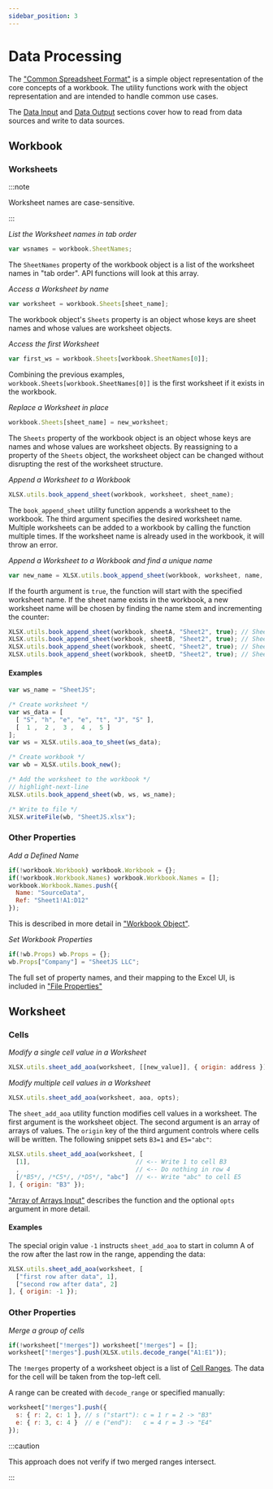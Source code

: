 ```yaml
---
sidebar_position: 3
---
```


# Data Processing

The ["Common Spreadsheet Format"](../csf/general) is a simple object
representation of the core concepts of a workbook.  The utility functions work
with the object representation and are intended to handle common use cases.

The [Data Input](./input) and [Data Output](./output) sections cover how to
read from data sources and write to data sources.

## Workbook

### Worksheets

:::note

Worksheet names are case-sensitive.

:::

_List the Worksheet names in tab order_

```js
var wsnames = workbook.SheetNames;
```

The `SheetNames` property of the workbook object is a list of the worksheet
names in "tab order".  API functions will look at this array.

_Access a Worksheet by name_

```js
var worksheet = workbook.Sheets[sheet_name];
```

The workbook object's `Sheets` property is an object whose keys are sheet names
and whose values are worksheet objects.

_Access the first Worksheet_

```js
var first_ws = workbook.Sheets[workbook.SheetNames[0]];
```

Combining the previous examples, `workbook.Sheets[workbook.SheetNames[0]]` is
the first worksheet if it exists in the workbook.


_Replace a Worksheet in place_

```js
workbook.Sheets[sheet_name] = new_worksheet;
```

The `Sheets` property of the workbook object is an object whose keys are names
and whose values are worksheet objects.  By reassigning to a property of the
`Sheets` object, the worksheet object can be changed without disrupting the
rest of the worksheet structure.

_Append a Worksheet to a Workbook_

```js
XLSX.utils.book_append_sheet(workbook, worksheet, sheet_name);
```

The `book_append_sheet` utility function appends a worksheet to the workbook.
The third argument specifies the desired worksheet name. Multiple worksheets can
be added to a workbook by calling the function multiple times.  If the worksheet
name is already used in the workbook, it will throw an error.

_Append a Worksheet to a Workbook and find a unique name_

```js
var new_name = XLSX.utils.book_append_sheet(workbook, worksheet, name, true);
```

If the fourth argument is `true`, the function will start with the specified
worksheet name.  If the sheet name exists in the workbook, a new worksheet name
will be chosen by finding the name stem and incrementing the counter:

```js
XLSX.utils.book_append_sheet(workbook, sheetA, "Sheet2", true); // Sheet2
XLSX.utils.book_append_sheet(workbook, sheetB, "Sheet2", true); // Sheet3
XLSX.utils.book_append_sheet(workbook, sheetC, "Sheet2", true); // Sheet4
XLSX.utils.book_append_sheet(workbook, sheetD, "Sheet2", true); // Sheet5
```

#### Examples

```js
var ws_name = "SheetJS";

/* Create worksheet */
var ws_data = [
  [ "S", "h", "e", "e", "t", "J", "S" ],
  [  1 ,  2 ,  3 ,  4 ,  5 ]
];
var ws = XLSX.utils.aoa_to_sheet(ws_data);

/* Create workbook */
var wb = XLSX.utils.book_new();

/* Add the worksheet to the workbook */
// highlight-next-line
XLSX.utils.book_append_sheet(wb, ws, ws_name);

/* Write to file */
XLSX.writeFile(wb, "SheetJS.xlsx");
```

### Other Properties

_Add a Defined Name_

```js
if(!workbook.Workbook) workbook.Workbook = {};
if(!workbook.Workbook.Names) workbook.Workbook.Names = [];
workbook.Workbook.Names.push({
  Name: "SourceData",
  Ref: "Sheet1!A1:D12"
});
```

This is described in more detail in ["Workbook Object"](../csf/book#defined-names).

_Set Workbook Properties_

```js
if(!wb.Props) wb.Props = {};
wb.Props["Company"] = "SheetJS LLC";
```

The full set of property names, and their mapping to the Excel UI, is included
in ["File Properties"](../csf/book#file-properties)

## Worksheet

### Cells

_Modify a single cell value in a Worksheet_

```js
XLSX.utils.sheet_add_aoa(worksheet, [[new_value]], { origin: address });
```

_Modify multiple cell values in a Worksheet_

```js
XLSX.utils.sheet_add_aoa(worksheet, aoa, opts);
```

The `sheet_add_aoa` utility function modifies cell values in a worksheet.  The
first argument is the worksheet object.  The second argument is an array of
arrays of values.  The `origin` key of the third argument controls where cells
will be written.  The following snippet sets `B3=1` and `E5="abc"`:

```js
XLSX.utils.sheet_add_aoa(worksheet, [
  [1],                             // <-- Write 1 to cell B3
  ,                                // <-- Do nothing in row 4
  [/*B5*/, /*C5*/, /*D5*/, "abc"]  // <-- Write "abc" to cell E5
], { origin: "B3" });
```

["Array of Arrays Input"](../api/utilities#array-of-arrays-input) describes the
function and the optional `opts` argument in more detail.

#### Examples

The special origin value `-1` instructs `sheet_add_aoa` to start in column A of
the row after the last row in the range, appending the data:

```js
XLSX.utils.sheet_add_aoa(worksheet, [
  ["first row after data", 1],
  ["second row after data", 2]
], { origin: -1 });
```

### Other Properties

_Merge a group of cells_

```js
if(!worksheet["!merges"]) worksheet["!merges"] = [];
worksheet["!merges"].push(XLSX.utils.decode_range("A1:E1"));
```

The `!merges` property of a worksheet object is a list of [Cell Ranges](../csf/general#cell-ranges).
The data for the cell will be taken from the top-left cell.

A range can be created with `decode_range` or specified manually:

```js
worksheet["!merges"].push({
  s: { r: 2, c: 1 }, // s ("start"): c = 1 r = 2 -> "B3"
  e: { r: 3, c: 4 }  // e ("end"):   c = 4 r = 3 -> "E4"
});
```

:::caution

This approach does not verify if two merged ranges intersect.

:::
